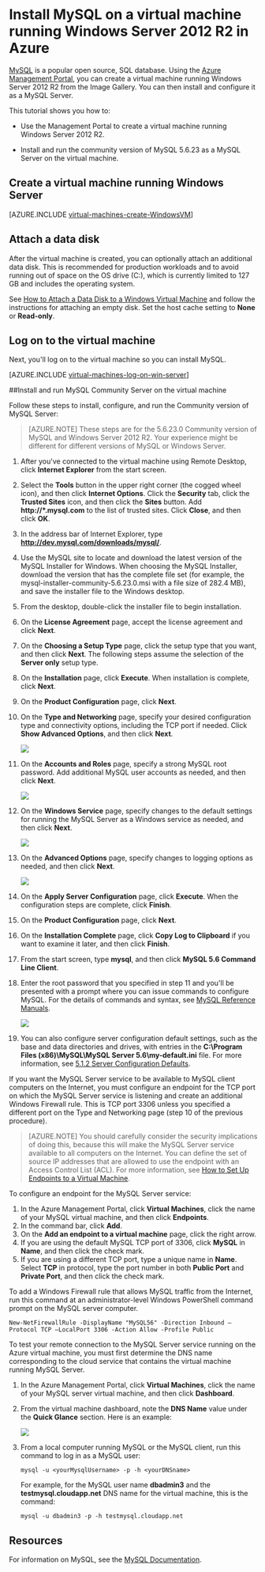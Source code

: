 <properties 
	pageTitle="Create a virtual machine running MySQL in Azure" 
	description="Create an Azure virtual machine running Windows Server 2012 R2, and then install and configure the MySQL database on it." 
	services="virtual-machines" 
	documentationCenter="" 
	authors="KBDAzure" 
	manager="timlt" 
	editor="tysonn"/>

<tags 
	ms.service="virtual-machines" 
	ms.workload="infrastructure-services" 
	ms.tgt_pltfrm="vm-windows" 
	ms.devlang="na" 
	ms.topic="article" 
	ms.date="02/20/2015" 
	ms.author="kathydav"/>


# Install MySQL on a virtual machine running Windows Server 2012 R2 in Azure


[MySQL](http://www.mysql.com) is a popular open source, SQL database. Using the [Azure Management Portal](http://manage.windowsazure.com), you can create a virtual machine running Windows Server 2012 R2 from the Image Gallery. You can then install and configure it as a MySQL Server.


This tutorial shows you how to:

- Use the Management Portal to create a virtual machine running Windows Server 2012 R2.

- Install and run the community version of MySQL 5.6.23 as a MySQL Server on the virtual machine.


## Create a virtual machine running Windows Server

[AZURE.INCLUDE [virtual-machines-create-WindowsVM](../includes/virtual-machines-create-WindowsVM.md)]

## Attach a data disk

After the virtual machine is created, you can optionally attach an additional data disk. This is recommended for production workloads and to avoid running out of space on the OS drive (C:), which is currently limited to 127 GB and includes the operating system.

See [How to Attach a Data Disk to a Windows Virtual Machine](storage-windows-attach-disk.md) and follow the instructions for attaching an empty disk. Set the host cache setting to **None** or **Read-only**.

## Log on to the virtual machine

Next, you'll log on to the virtual machine so you can install MySQL.

[AZURE.INCLUDE [virtual-machines-log-on-win-server](../includes/virtual-machines-log-on-win-server.md)]
 
##Install and run MySQL Community Server on the virtual machine

Follow these steps to install, configure, and run the Community version of MySQL Server:

> [AZURE.NOTE] These steps are for the 5.6.23.0 Community version of MySQL and Windows Server 2012 R2. Your experience might be different for different versions of MySQL or Windows Server.

1.	After you've connected to the virtual machine using Remote Desktop, click **Internet Explorer** from the start screen.
2.	Select the **Tools** button in the upper right corner (the cogged wheel icon), and then click **Internet Options**. Click the **Security** tab, click the **Trusted Sites** icon, and then click the **Sites** button. Add **http://*.mysql.com** to the list of trusted sites. Click **Close**, and then click **OK**.
3.	In the address bar of Internet Explorer, type **http://dev.mysql.com/downloads/mysql/**.
4.	Use the MySQL site to locate and download the latest version of the MySQL Installer for Windows. When choosing the MySQL Installer, download the version that has the complete file set (for example, the mysql-installer-community-5.6.23.0.msi with a file size of 282.4 MB), and save the installer file to the Windows desktop.
5.	From the desktop, double-click the installer file to begin installation.
6.	On the **License Agreement** page, accept the license agreement and click **Next**.
7.	On the **Choosing a Setup Type** page, click the setup type that you want, and then click **Next**. The following steps assume the selection of the **Server only** setup type.
8.	On the **Installation** page, click **Execute**. When installation is complete, click **Next**.
9.	On the **Product Configuration** page, click **Next**.
10.	On the **Type and Networking** page, specify your desired configuration type and connectivity options, including the TCP port if needed. Click **Show Advanced Options**, and then click **Next**.

	![](./media/virtual-machines-mysql-windows-server-2008r2/MySQL_TypeNetworking.png)
 
11.	On the **Accounts and Roles** page, specify a strong MySQL root password. Add additional MySQL user accounts as needed, and then click **Next**.

	![](./media/virtual-machines-mysql-windows-server-2008r2/MySQL_AccountsRoles_Filled.png)
 
12.	On the **Windows Service** page, specify changes to the default settings for running the MySQL Server as a Windows service as needed, and then click **Next**.

	![](./media/virtual-machines-mysql-windows-server-2008r2/MySQL_WindowsService.png)
 
13.	On the **Advanced Options** page, specify changes to logging options as needed, and then click **Next**.

	![](./media/virtual-machines-mysql-windows-server-2008r2/MySQL_AdvOptions.png)
 
14.	On the **Apply Server Configuration** page, click **Execute**. When the configuration steps are complete, click **Finish**.
15.	On the **Product Configuration** page, click **Next**.
16.	On the **Installation Complete** page, click **Copy Log to Clipboard** if you want to examine it later, and then click **Finish**.
17.	From the start screen, type **mysql**, and then click **MySQL 5.6 Command Line Client**.
18.	Enter the root password that you specified in step 11 and you'll be presented with a prompt where you can issue commands to configure MySQL. For the details of commands and syntax, see [MySQL Reference Manuals](http://dev.mysql.com/doc/refman/5.6/en/server-configuration-defaults.html).

	![](./media/virtual-machines-mysql-windows-server-2008r2/MySQL_CommandPrompt.png)
 
19.	You can also configure server configuration default settings, such as the base and data directories and drives, with entries in the **C:\Program Files (x86)\MySQL\MySQL Server 5.6\my-default.ini** file. For more information, see [5.1.2 Server Configuration Defaults](http://dev.mysql.com/doc/refman/5.6/en/server-configuration-defaults.html).


If you want the MySQL Server service to be available to MySQL client computers on the Internet, you must configure an endpoint for the TCP port on which the MySQL Server service is listening and create an additional Windows Firewall rule. This is TCP port 3306 unless you specified a different port on the Type and Networking page (step 10 of the previous procedure). 


> [AZURE.NOTE] You should carefully consider the security implications of doing this, because this will make the MySQL Server service available to all computers on the Internet. You can define the set of source IP addresses that are allowed to use the endpoint with an Access Control List (ACL). For more information, see [How to Set Up Endpoints to a Virtual Machine](virtual-machines-set-up-endpoints.md).


To configure an endpoint for the MySQL Server service:

1.	In the Azure Management Portal, click **Virtual Machines**, click the name of your MySQL virtual machine, and then click **Endpoints**.
2.	In the command bar, click **Add**.
3.	On the **Add an endpoint to a virtual machine** page, click the right arrow.
4.	If you are using the default MySQL TCP port of 3306, click **MySQL** in **Name**, and then click the check mark.
5.	If you are using a different TCP port, type a unique name in **Name**. Select **TCP** in protocol, type the port number in both **Public Port** and **Private Port**, and then click the check mark.

To add a Windows Firewall rule that allows MySQL traffic from the Internet, run this command at an administrator-level Windows PowerShell command prompt on the MySQL server computer.

	New-NetFirewallRule -DisplayName "MySQL56" -Direction Inbound –Protocol TCP –LocalPort 3306 -Action Allow -Profile Public

To test your remote connection to the MySQL Server service running on the Azure virtual machine, you must first determine the DNS name corresponding to the cloud service that contains the virtual machine running MySQL Server. 

1.	In the Azure Management Portal, click **Virtual Machines**, click the name of your MySQL server virtual machine, and then click **Dashboard**.
2.	From the virtual machine dashboard, note the **DNS Name** value under the **Quick Glance** section. Here is an example: 

	![](./media/virtual-machines-mysql-windows-server-2008r2/MySQL_DNSName.png)
 
3.	From a local computer running MySQL or the MySQL client, run this command to log in as a MySQL user:

		mysql -u <yourMysqlUsername> -p -h <yourDNSname>
	
	For example, for the MySQL user name **dbadmin3** and the **testmysql.cloudapp.net** DNS name for the virtual machine, this is the command:

		mysql -u dbadmin3 -p -h testmysql.cloudapp.net


## Resources

For information on MySQL, see the [MySQL Documentation](http://dev.mysql.com/doc/).


